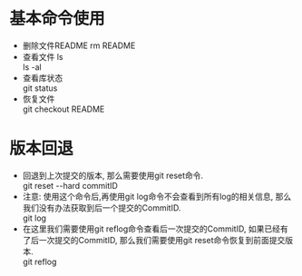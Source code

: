 # 基本命令使用  
- 删除文件README
 rm README  
- 查看文件
 ls  
 ls -al  
- 查看库状态  
 git status  
 - 恢复文件  
 git checkout README  
 # 版本回退    
- 回退到上次提交的版本, 那么需要使用git reset命令.  
 git reset --hard commitID    
- 注意: 使用这个命令后,再使用git log命令不会查看到所有log的相关信息, 那么我们没有办法获取到后一个提交的CommitID.  
 git log  
- 在这里我们需要使用git reflog命令查看后一次提交的CommitID, 如果已经有了后一次提交的CommitID, 那么我们需要使用git reset命令恢复到前面提交版本.  
 git reflog
